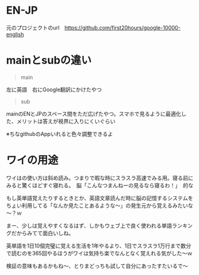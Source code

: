 # EN-JP

元のプロジェクトのurl　https://github.com/first20hours/google-10000-english

# mainとsubの違い

> main

左に英語　右にGoogle翻訳にかけたやつ

> sub
 
mainのENとJPのスペース間をただ広げたやつ。スマホで見るように最適化した、メリットは答えが視界に入りにくいぐらい 

※ちなgithubのAppいれると色々調整できるよ


# ワイの用途

ワイはの使い方は斜め読み。つまりで暇な時にスラスラ高速でみる用。寝る前にみると驚くほどすぐ寝れる。　脳「こんなつまんねーの見るなら寝るわ！」　的な

もし英単語覚えたりするときとか、英語文章読んだ時に脳の記憶するシステムをちょい利用してる「なんか見たことあるような～」の発生元から覚えるみたいな～？ｗ

まー、少しは覚えやすくなるはず、しかもウェブ上で良く使われる単語ランキングだからみてて面白いしね。

英単語を1日10個完璧に覚える生活を1年やるより、1日でスラスラ1万行まで数分で読むのを365回やるほうがワイは気持ち楽でなんとなく覚えれる気がした～ｗ

検証の意味もあるかもね～、とりまどっちも試して自分にあったすたいるで～
